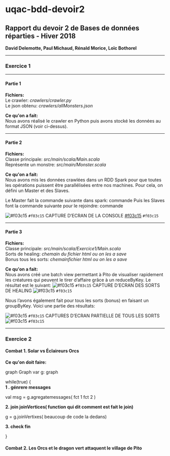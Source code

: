 # uqac-bdd-devoir2

<h2>Rapport du devoir 2 de Bases de données réparties - Hiver 2018</h2>
<b>David Delemotte, Paul Michaud, Rénald Morice, Loïc Bothorel</b>


---

<h3>Exercice 1</h3>

---

<h4>Partie 1</h4>

<b>Fichiers:</b><br>
Le crawler: <i>crawlers/crawler.py</i><br>
Le json obtenu: <i>crawlers/allMonsters.json</i><br>

<b>Ce qu'on a fait:</b><br>
Nous avons réalisé le crawler en Python puis avons stocké les données au format JSON (voir ci-dessus).

---
<h4>Partie 2</h4>

<b>Fichiers:</b><br>
Classe principale: <i>src/main/scala/Main.scala</i><br>
Représente un monstre: <i>src/main/Monster.scala</i><br>

<b>Ce qu'on a fait:</b><br>
Nous avons mis les données crawlées dans un RDD Spark pour que toutes les opérations puissent être parallélisées entre nos machines. Pour cela, on défini un Master et des Slaves.

Le Master fait la commande suivante dans spark: commande
Puis les Slaves font la commande suivante pour le rejoindre: commande

![#f03c15](https://placehold.it/15/f03c15/000000?text=+) `#f03c15` CAPTURE D’ECRAN DE LA CONSOLE [#f03c15](https://placehold.it/15/f03c15/000000?text=+) `#f03c15`

---

<h4>Partie 3</h4>

<b>Fichiers:</b><br>
Classe principale: <i>src/main/scala/Exercice1/Main.scala</i><br>
Sorts de healing: <i>chemain du fichier html ou on les a save</i><br>
Bonus tous les sorts: <i> chemainfichier html ou on les a save</i><br>

<b>Ce qu'on a fait:</b><br>
Nous avons créé une batch view permettant à Pito de visualiser rapidement les créatures qui peuvent le tirer d’affaire grâce à un reduceByKey. Le résultat est le suivant:
![#f03c15](https://placehold.it/15/f03c15/000000?text=+) `#f03c15` CAPTURE D’ECRAN DES SORTS DE HEALING ![#f03c15](https://placehold.it/15/f03c15/000000?text=+) `#f03c15` 

Nous l’avons également fait pour tous les sorts (bonus) en faisant un groupByKey. Voici une partie des résultats:

![#f03c15](https://placehold.it/15/f03c15/000000?text=+) `#f03c15` CAPTURES D’ECRAN PARTIELLE DE TOUS LES SORTS ![#f03c15](https://placehold.it/15/f03c15/000000?text=+) `#f03c15` 


---

<h3>Exercice 2</h3>

<h4>Combat 1. Solar vs Éclaireurs Orcs</h4>

<b>Ce qu'on doit faire:</b><br>

graph Graph
var g: graph

while(true) {<br>
 <b>1 . génrere messages</b>

val msg = g.agregatemessages(
	fct 1
	fct 2
)

<b>2. join joinVertices( function qui dit comment est fait le join)</b>

g = g.joinVertixes( beaucoup de code la dedans)

<b>3. check fin</b>

}


<h4>Combat 2. Les Orcs et le dragon vert attaquent le village de Pito</h4>

